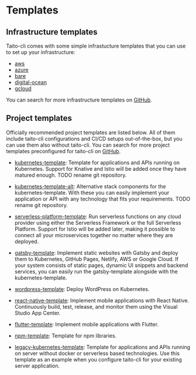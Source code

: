 # Templates

## Infrastructure templates

Taito-cli comes with some simple infrastucture templates that you can use to set up your infrastructure:

* [aws](https://github.com/TaitoUnited/taito-cli/tree/master/examples/zones/aws)
* [azure](https://github.com/TaitoUnited/taito-cli/tree/master/examples/zones/azure)
* [bare](https://github.com/TaitoUnited/taito-cli/tree/master/examples/zones/bare)
* [digital-ocean](https://github.com/TaitoUnited/taito-cli/tree/master/examples/zones/digital-ocean)
* [gcloud](https://github.com/TaitoUnited/taito-cli/tree/master/examples/zones/gcloud)

You can search for more infrastructure templates on [GitHub](TODO).

## Project templates

Officially recommended project templates are listed below. All of them include taito-cli configurations and CI/CD setups out-of-the-box, but you can use them also without taito-cli. You can search for more project templates preconfigured for taito-cli on [GitHub](https://github.com/search?q=topic%3Ataito-template&type=Repositories).

* [kubernetes-template](https://github.com/TaitoUnited/kubernetes-template): Template for applications and APIs running on Kubernetes. Support for Knative and Istio will be added once they have matured enough. TODO rename git repository.

* [kubernetes-template-alt](https://github.com/TaitoUnited/kubernetes-template-alt): Alternative stack components for the kubernetes-template. With these you can easily implement your application or API with any technology that fits your requirements. TODO rename git repository.

* [serverless-platform-template](https://github.com/TaitoUnited/serverless-platform-template): Run serverless functions on any cloud provider using either the Serverless Framework or the full Serverless Platform. Support for Istio will be added later, making it possible to connect all your microservices together no matter where they are deployed.

* [gatsby-template](https://github.com/TaitoUnited/gatsby-template): Implement static websites with Gatsby and deploy them to Kubernetes, GitHub Pages, Netlify, AWS or Google Cloud. If your system consists of static pages, dynamic UI snippets and backend services, you can easily run the gatsby-template alongside with the kubernetes-template.

* [wordpress-template](https://github.com/TaitoUnited/wordpress-template): Deploy WordPress on Kubernetes.

* [react-native-template](https://github.com/TaitoUnited/react-native-template): Implement mobile applications with React Native. Continuously build, test, release, and monitor them using the Visual Studio App Center.

* [flutter-template](https://github.com/TaitoUnited/flutter-template): Implement mobile applications with Flutter.

* [npm-template](https://github.com/TaitoUnited/npm-template): Template for npm libraries.

* [legacy-kubernetes-template](https://github.com/TaitoUnited/legacy-kubernetes-template): Template for applications and APIs running on server without docker or serverless based technologies. Use this template as an example when you configure taito-cli for your existing server application.
